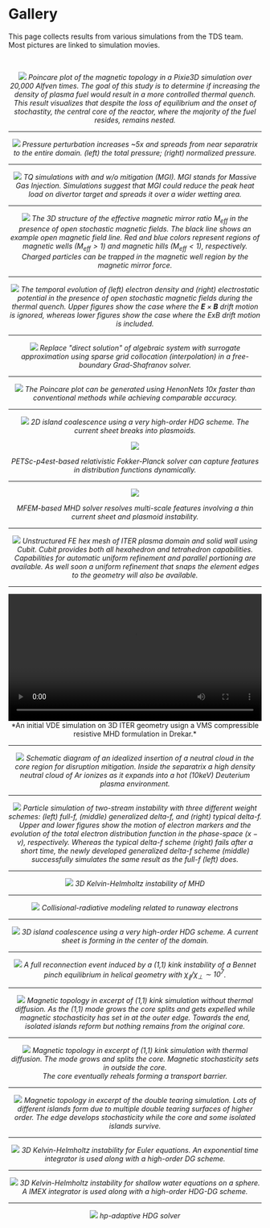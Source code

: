 # Gallery

This page collects results from various simulations from the TDS team. Most pictures are linked to simulation movies.

<br>
<center>

<div class="col-md-4"  markdown="1">
    
[![](img/pixie3d/t=9971.352.png)](img/pixie3d/poincare300xlowquality.mp4)
*Poincare plot of the magnetic topology in a Pixie3D simulation over 20,000 Alfven times. The goal of this study is to determine if increasing the density of plasma fuel would result in a more controlled thermal quench. This result visualizes that despite the loss of equilibrium and the onset of stochastity, the central core of the reactor, where the majority of the fuel resides, remains nested.*
    
----

[![](img/gallery/bout.png)](img/gallery/144981_pt1_t200-930.mp4)
*Pressure perturbation increases ~5x and spreads from near separatrix to the entire domain. (left) the total pressure; (right) normalized pressure.*

----

[![](img/gallery/Qpar_odt.png)](img/gallery/Qpar_odt.mp4)
*TQ simulations with and w/o mitigation (MGI). MGI stands for Massive Gas Injection. Simulations suggest that MGI could reduce the peak heat load on divertor target and spreads it over a wider wetting area.*

----

[![](img/gallery/Meff.png)](img/gallery/Meff.mp4)
*The 3D structure of the effective magnetic mirror ratio $M_{eff}$ in the presence of open stochastic magnetic fields. The black line shows an example open magnetic field line. Red and blue colors represent regions of magnetic wells ($M_{eff} > 1$) and magnetic hills ($M_{eff} < 1$), respectively. Charged particles can be trapped in the magnetic well region by the magnetic mirror force.*

----

[![](img/gallery/Density_Potential.png)](img/gallery/Density_Potential.mp4)
*The temporal evolution of (left) electron density and (right) electrostatic potential in the presence of open stochastic magnetic fields during the thermal quench. Upper figures show the case where the $\mathbf{E}\times\mathbf{B}$ drift motion is ignored, whereas lower figures show the case where the ExB drift motion is included.*

----

![](img/gallery/drekar/Elman_Sparse_Grid.png)
*Replace "direct solution" of algebraic system with surrogate approximation using sparse grid collocation (interpolation) in
a free-boundary Grad-Shafranov solver.*


----

![](img/gallery/rmp.png)
*The Poincare plot can be generated using HenonNets 10x faster than conventional methods while achieving comparable accuracy.*

----

[![](img/gallery/2d-ic.png)](img/gallery/2d-ic.mp4)
*2D island coalescence using a very high-order HDG scheme. The current sheet breaks into plasmoids.*



</div><div class="col-md-5"  markdown="1">

[![](img/gallery/rfp_plot.png)](img/gallery/E_1.69chiu.mp4)

*PETSc-p4est-based relativistic Fokker-Planck solver can capture features in distribution functions dynamically.*

----

[![](img/gallery/mfem1.png)](img/gallery/res1e-6.mp4)

*MFEM-based MHD solver resolves multi-scale features involving a thin current sheet and plasmoid instability.*

----

![](img/gallery/drekar/3D_ITER_Plasma_Region_Mesh.png)
*Unstructured FE hex mesh of ITER plasma domain and solid wall using Cubit. Cubit provides both all hexahedron and tetrahedron capabilities. Capabilities for automatic uniform refinement and parallel portioning are available. As well soon a uniform refinement that snaps the element edges to the geometry will also be available.*

----

<video controls preload="metadata" width="100%">
    <source src="../img/gallery/drekar/VDE_movie.mp4" type="video/mp4">
    Sorry, your browser doesn't support embedded videos.
</video>
*An initial VDE simulation on 3D ITER geometry usign a VMS compressible resistive MHD formulation in Drekar.*

----

![](/img/gallery/drekar/Neutral_Expansion_in_core.png)
*Schematic diagram of an idealized insertion of a neutral cloud in the core region for disruption mitigation. Inside the separatrix a
high density neutral cloud of Ar ionizes as it expands into a hot (10keV) Deuterium plasma environment.*

----

[![](img/gallery/Two_Stream.png)](img/gallery/Two_Stream.mp4)
*Particle simulation of two-stream instability with three different weight schemes: (left) full-f, (middle) generalized delta-f, and (right) typical delta-f. Upper and lower figures show the motion of electron markers and the evolution of the total electron distribution function in the phase-space ($x-v$), respectively. Whereas the typical delta-f scheme (right) fails after a short time, the newly developed generalized delta-f scheme (middle) successfully simulates the same result as the full-f (left) does.*

----

[![](img/gallery/kh-mhd.png)](img/gallery/kh-mhd.mp4)
*3D Kelvin-Helmholtz instability of MHD*

----

![](img/gallery/cr_runaway_collage.png)
*Collisional-radiative modeling related to runaway electrons*

----

[![](img/gallery/3d-ic.png)](img/gallery/3d-ic.mp4)
*3D island coalescence using a very high-order HDG scheme. A current sheet is forming in the center of the domain.*


</div><div class="col-md-3" markdown="1">

----

[![](img/gallery/bpnch-hall-mhd.png)](img/gallery/bpnch-hall-mhd-unif-rho-chi_par_1e3.mp4)
*A full reconnection event induced by a (1,1) kink instability of a Bennet pinch equilibrium in helical geometry with $\chi_\parallel/\chi_\perp \sim 10^{7}$.*

----

[![](img/pixie3d/11-poinc.png)](img/pixie3d/11-visc-poinc.mp4)
*Magnetic topology in excerpt of (1,1) kink simulation without thermal diffusion. As the (1,1) mode grows the core splits and gets expelled while magnetic stochasticity has set in at the outer edge. Towards the end, isolated islands reform but nothing remains from the original core.*

----

[![](img/pixie3d/A1.png)](img/pixie3d/chipar-poinc.mp4)
*Magnetic topology in excerpt of (1,1) kink simulation with thermal diffusion. The mode grows and splits the core. Magnetic stochasticity sets in outside the core.<br> The core eventually reheals forming a transport barrier.*

----

[![](img/pixie3d/B1.png)](img/pixie3d/db-poinc.mp4)
*Magnetic topology in excerpt of the double tearing simulation. Lots of different islands form due to multiple double tearing surfaces of higher order. The edge develops stochasticity while the core and some isolated islands survive.*

----

[![](img/gallery/kh-euler.png)](img/gallery/epi2-Cr5-1em7.mp4)
*3D Kelvin-Helmholtz instability for Euler equations. An exponential time integrator is used along with a high-order DG scheme.*

----

[![](img/gallery/hdg-dg-kh.png)](img/gallery/KelvinHelmholtzInstabilityForShallowWaterOnTheEarth.mp4)
*3D Kelvin-Helmholtz instability for shallow water equations on a sphere. A IMEX integrator is used along with a high-order HDG-DG scheme.*

----

![](img/gallery/hp-HDG.png)
*hp-adaptive HDG solver*

</div>

</center>

<script type="text/x-mathjax-config">MathJax.Hub.Config({TeX: {equationNumbers: {autoNumber: "all"}}, tex2jax: {inlineMath: [['$','$']]}});</script>
<script type="text/javascript" src="https://cdnjs.cloudflare.com/ajax/libs/mathjax/2.7.2/MathJax.js?config=TeX-AMS_HTML"></script>
